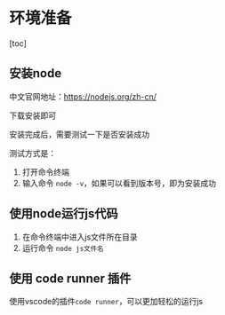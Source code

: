# 环境准备

[toc]

## 安装node

中文官网地址：https://nodejs.org/zh-cn/

下载安装即可

安装完成后，需要测试一下是否安装成功

测试方式是：

1. 打开命令终端
2. 输入命令 `node -v`，如果可以看到版本号，即为安装成功

## 使用node运行js代码

1. 在命令终端中进入js文件所在目录
2. 运行命令 `node js文件名`

## 使用 code runner 插件

使用vscode的插件`code runner`，可以更加轻松的运行js
